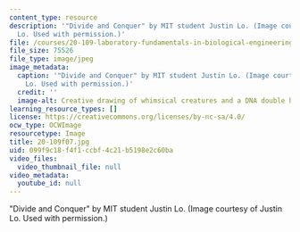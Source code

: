 ```yaml
---
content_type: resource
description: '"Divide and Conquer" by MIT student Justin Lo. (Image courtesy of Justin
  Lo. Used with permission.)'
file: /courses/20-109-laboratory-fundamentals-in-biological-engineering-fall-2007/099f9c18f4f1ccbf4c21b5198e2c60ba_20-109f07.jpg
file_size: 75526
file_type: image/jpeg
image_metadata:
  caption: '"Divide and Conquer" by MIT student Justin Lo. (Image courtesy of Justin
    Lo. Used with permission.)'
  credit: ''
  image-alt: Creative drawing of whimsical creatures and a DNA double helix.
learning_resource_types: []
license: https://creativecommons.org/licenses/by-nc-sa/4.0/
ocw_type: OCWImage
resourcetype: Image
title: 20-109f07.jpg
uid: 099f9c18-f4f1-ccbf-4c21-b5198e2c60ba
video_files:
  video_thumbnail_file: null
video_metadata:
  youtube_id: null
---
```

"Divide and Conquer" by MIT student Justin Lo. (Image courtesy of Justin Lo. Used with permission.)